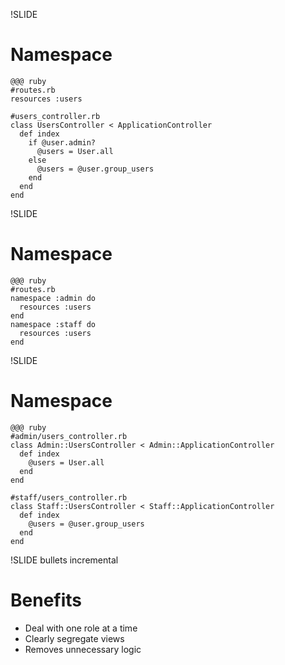 !SLIDE
# Namespace #
    @@@ ruby
    #routes.rb
    resources :users
    
    #users_controller.rb
    class UsersController < ApplicationController
      def index
        if @user.admin?
          @users = User.all
        else
          @users = @user.group_users
        end
      end
    end
!SLIDE
# Namespace #
    @@@ ruby
    #routes.rb
    namespace :admin do
      resources :users
    end
    namespace :staff do
      resources :users
    end
!SLIDE
# Namespace #
    @@@ ruby
    #admin/users_controller.rb
    class Admin::UsersController < Admin::ApplicationController
      def index
        @users = User.all
      end
    end
    
    #staff/users_controller.rb
    class Staff::UsersController < Staff::ApplicationController
      def index
        @users = @user.group_users
      end
    end
!SLIDE bullets incremental
# Benefits #
* Deal with one role at a time
* Clearly segregate views
* Removes unnecessary logic